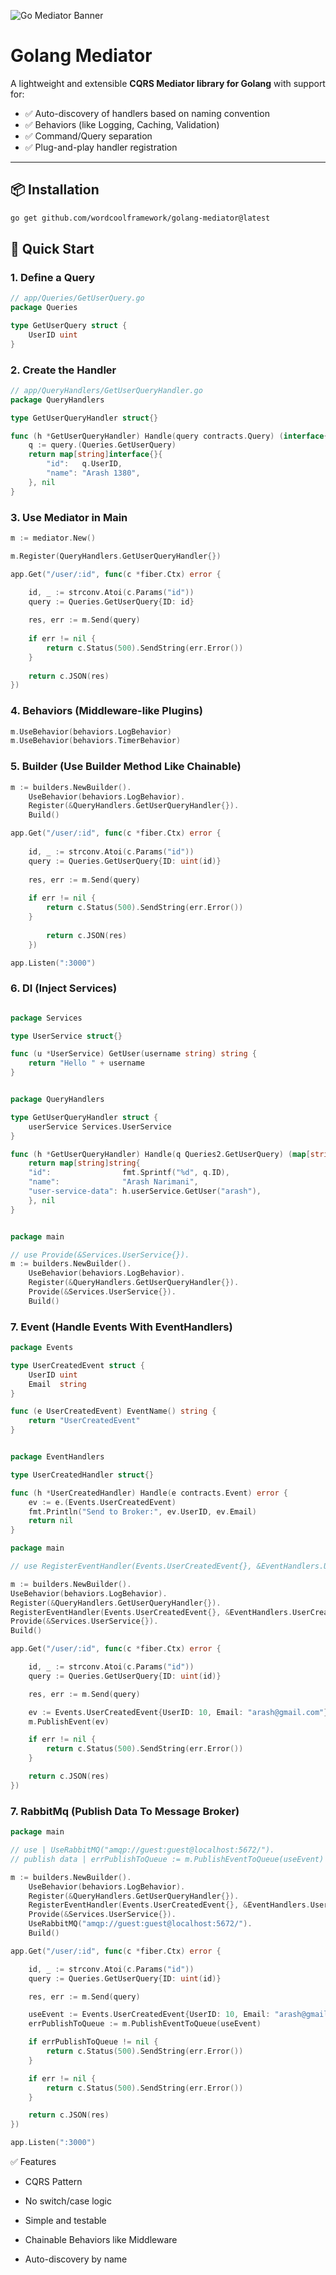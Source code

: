 ![Go Mediator Banner](pkg/assets/golang-mediator.png)

# Golang Mediator

A lightweight and extensible **CQRS Mediator library for Golang** with support for:
- ✅ Auto-discovery of handlers based on naming convention
- ✅ Behaviors (like Logging, Caching, Validation)
- ✅ Command/Query separation
- ✅ Plug-and-play handler registration

---

## 📦 Installation

```bash
go get github.com/wordcoolframework/golang-mediator@latest
```

## 🚀 Quick Start

### 1. Define a Query


```go
// app/Queries/GetUserQuery.go
package Queries

type GetUserQuery struct {
    UserID uint
}
```

### 2. Create the Handler

```go
// app/QueryHandlers/GetUserQueryHandler.go
package QueryHandlers

type GetUserQueryHandler struct{}

func (h *GetUserQueryHandler) Handle(query contracts.Query) (interface{}, error) {
    q := query.(Queries.GetUserQuery)
    return map[string]interface{}{
        "id":   q.UserID,
        "name": "Arash 1380",
    }, nil
}
```

### 3. Use Mediator in Main

```go
m := mediator.New()

m.Register(QueryHandlers.GetUserQueryHandler{})

app.Get("/user/:id", func(c *fiber.Ctx) error {

    id, _ := strconv.Atoi(c.Params("id"))
    query := Queries.GetUserQuery{ID: id}
    
    res, err := m.Send(query)
    
    if err != nil {
        return c.Status(500).SendString(err.Error())
    }
    
    return c.JSON(res)
})
```

### 4. Behaviors (Middleware-like Plugins)

```go
m.UseBehavior(behaviors.LogBehavior)
m.UseBehavior(behaviors.TimerBehavior)
```


### 5. Builder (Use Builder Method Like Chainable)

```go
m := builders.NewBuilder().
    UseBehavior(behaviors.LogBehavior).
    Register(&QueryHandlers.GetUserQueryHandler{}).
    Build()

app.Get("/user/:id", func(c *fiber.Ctx) error {
    
    id, _ := strconv.Atoi(c.Params("id"))
    query := Queries.GetUserQuery{ID: uint(id)}
    
    res, err := m.Send(query)
    
    if err != nil {
        return c.Status(500).SendString(err.Error())
    }
    
        return c.JSON(res)
    })

app.Listen(":3000")
```

### 6. DI (Inject Services)
```go

package Services

type UserService struct{}

func (u *UserService) GetUser(username string) string {
    return "Hello " + username
}


package QueryHandlers

type GetUserQueryHandler struct {
    userService Services.UserService
}

func (h *GetUserQueryHandler) Handle(q Queries2.GetUserQuery) (map[string]string, error) {
    return map[string]string{
    "id":                fmt.Sprintf("%d", q.ID),
    "name":              "Arash Narimani",
    "user-service-data": h.userService.GetUser("arash"),
    }, nil
}


package main

// use Provide(&Services.UserService{}).
m := builders.NewBuilder().
    UseBehavior(behaviors.LogBehavior).
    Register(&QueryHandlers.GetUserQueryHandler{}).
    Provide(&Services.UserService{}).
    Build()
```

### 7. Event (Handle Events With EventHandlers)

```go
package Events

type UserCreatedEvent struct {
	UserID uint
	Email  string
}

func (e UserCreatedEvent) EventName() string {
	return "UserCreatedEvent"
}


package EventHandlers

type UserCreatedHandler struct{}

func (h *UserCreatedHandler) Handle(e contracts.Event) error {
	ev := e.(Events.UserCreatedEvent)
	fmt.Println("Send to Broker:", ev.UserID, ev.Email)
	return nil
}

package main

// use RegisterEventHandler(Events.UserCreatedEvent{}, &EventHandlers.UserCreatedHandler{}).

m := builders.NewBuilder().
UseBehavior(behaviors.LogBehavior).
Register(&QueryHandlers.GetUserQueryHandler{}).
RegisterEventHandler(Events.UserCreatedEvent{}, &EventHandlers.UserCreatedHandler{}).
Provide(&Services.UserService{}).
Build()

app.Get("/user/:id", func(c *fiber.Ctx) error {

	id, _ := strconv.Atoi(c.Params("id"))
	query := Queries.GetUserQuery{ID: uint(id)}

	res, err := m.Send(query)

	ev := Events.UserCreatedEvent{UserID: 10, Email: "arash@gmail.com"}
	m.PublishEvent(ev)

	if err != nil {
		return c.Status(500).SendString(err.Error())
	}

	return c.JSON(res)
})

```

### 7. RabbitMq (Publish Data To Message Broker)

```go
package main

// use | UseRabbitMQ("amqp://guest:guest@localhost:5672/").
// publish data | errPublishToQueue := m.PublishEventToQueue(useEvent)

m := builders.NewBuilder().
    UseBehavior(behaviors.LogBehavior).
    Register(&QueryHandlers.GetUserQueryHandler{}).
    RegisterEventHandler(Events.UserCreatedEvent{}, &EventHandlers.UserCreatedHandler{}).
    Provide(&Services.UserService{}).
    UseRabbitMQ("amqp://guest:guest@localhost:5672/").
    Build()

app.Get("/user/:id", func(c *fiber.Ctx) error {

	id, _ := strconv.Atoi(c.Params("id"))
	query := Queries.GetUserQuery{ID: uint(id)}

	res, err := m.Send(query)

	useEvent := Events.UserCreatedEvent{UserID: 10, Email: "arash@gmail.com"}
	errPublishToQueue := m.PublishEventToQueue(useEvent)

	if errPublishToQueue != nil {
		return c.Status(500).SendString(err.Error())
	}

	if err != nil {
		return c.Status(500).SendString(err.Error())
	}

	return c.JSON(res)
})

app.Listen(":3000")
```
✅ Features
* CQRS Pattern

* No switch/case logic

* Simple and testable

* Chainable Behaviors like Middleware

* Auto-discovery by name

